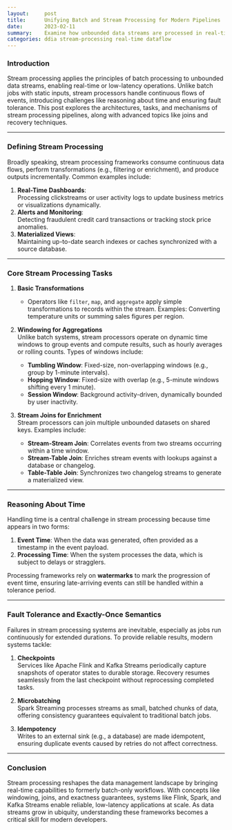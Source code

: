 ```yaml
---
layout:     post    
title:      Unifying Batch and Stream Processing for Modern Pipelines
date:       2023-02-11    
summary:    Examine how unbounded data streams are processed in real-time applications, including operators, time reasoning, joins, and fault tolerance.    
categories: ddia stream-processing real-time dataflow
---
```


### **Introduction**

Stream processing applies the principles of batch processing to unbounded data streams, enabling real-time or low-latency operations. Unlike batch jobs with static inputs, stream processors handle continuous flows of events, introducing challenges like reasoning about time and ensuring fault tolerance. This post explores the architectures, tasks, and mechanisms of stream processing pipelines, along with advanced topics like joins and recovery techniques.
   
---

### **Defining Stream Processing**

Broadly speaking, stream processing frameworks consume continuous data flows, perform transformations (e.g., filtering or enrichment), and produce outputs incrementally. Common examples include:

1. **Real-Time Dashboards**:  
   Processing clickstreams or user activity logs to update business metrics or visualizations dynamically.
2. **Alerts and Monitoring**:  
   Detecting fraudulent credit card transactions or tracking stock price anomalies.
3. **Materialized Views**:  
   Maintaining up-to-date search indexes or caches synchronized with a source database.

---

### **Core Stream Processing Tasks**

1. **Basic Transformations**
    - Operators like `filter`, `map`, and `aggregate` apply simple transformations to records within the stream. Examples: Converting temperature units or summing sales figures per region.

2. **Windowing for Aggregations**    
   Unlike batch systems, stream processors operate on dynamic time windows to group events and compute results, such as hourly averages or rolling counts. Types of windows include:
    - **Tumbling Window**: Fixed-size, non-overlapping windows (e.g., group by 1-minute intervals).
    - **Hopping Window**: Fixed-size with overlap (e.g., 5-minute windows shifting every 1 minute).
    - **Session Window**: Background activity-driven, dynamically bounded by user inactivity.

3. **Stream Joins for Enrichment**    
   Stream processors can join multiple unbounded datasets on shared keys. Examples include:
    - **Stream-Stream Join**: Correlates events from two streams occurring within a time window.
    - **Stream-Table Join**: Enriches stream events with lookups against a database or changelog.
    - **Table-Table Join**: Synchronizes two changelog streams to generate a materialized view.

---

### **Reasoning About Time**

Handling time is a central challenge in stream processing because time appears in two forms:
1. **Event Time**: When the data was generated, often provided as a timestamp in the event payload.
2. **Processing Time**: When the system processes the data, which is subject to delays or stragglers.

Processing frameworks rely on **watermarks** to mark the progression of event time, ensuring late-arriving events can still be handled within a tolerance period.
  
---

### **Fault Tolerance and Exactly-Once Semantics**

Failures in stream processing systems are inevitable, especially as jobs run continuously for extended durations. To provide reliable results, modern systems tackle:

1. **Checkpoints**    
   Services like Apache Flink and Kafka Streams periodically capture snapshots of operator states to durable storage. Recovery resumes seamlessly from the last checkpoint without reprocessing completed tasks.

2. **Microbatching**    
   Spark Streaming processes streams as small, batched chunks of data, offering consistency guarantees equivalent to traditional batch jobs.

3. **Idempotency**    
   Writes to an external sink (e.g., a database) are made idempotent, ensuring duplicate events caused by retries do not affect correctness.

---

### **Conclusion**

Stream processing reshapes the data management landscape by bringing real-time capabilities to formerly batch-only workflows. With concepts like windowing, joins, and exactness guarantees, systems like Flink, Spark, and Kafka Streams enable reliable, low-latency applications at scale. As data streams grow in ubiquity, understanding these frameworks becomes a critical skill for modern developers.  